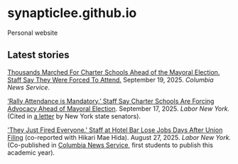 # synapticlee.github.io

Personal website

## Latest stories

[Thousands Marched For Charter Schools Ahead of the Mayoral Election. Staff Say They Were Forced To Attend.](https://columbianewsservice.com/2025/09/19/thousands-marched-for-charter-schools-ahead-of-the-mayoral-election-staff-say-they-were-forced-to-attend/) September 19, 2025. *Columbia News Service*.

[‘Rally Attendance is Mandatory.’ Staff Say Charter Schools Are Forcing Advocacy Ahead of Mayoral Election](https://medium.com/labor-new-york/rally-attendance-is-mandatory-staff-say-charter-schools-are-forcing-advocacy-ahead-of-election-80974d631e72). September 17, 2025. *Labor New York.* (Cited in [a letter](https://www.documentcloud.org/documents/26104565-letter-re-september-18-charter-march/) by New York state senators). 

['They Just Fired Everyone.' Staff at Hotel Bar Lose Jobs Days After Union Filing](https://medium.com/labor-new-york/they-just-fired-everyone-staff-at-midtown-hotel-bar-lose-jobs-days-after-union-filing-e3025e8f4f15) (co-reported with Hikari Mae Hida). August 27, 2025. *Labor New York.* (Co-published in [Columbia News Service](https://columbianewsservice.com/2025/08/28/they-just-fired-everyone-staff-at-midtown-hotel-bar-lose-jobs-days-after-union-filing/), first students to publish this academic year). 
